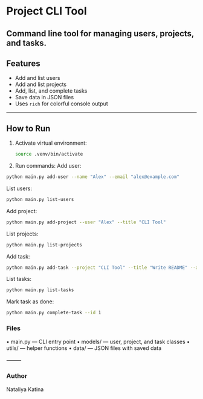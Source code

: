 # Project CLI Tool
Command line tool for managing **users**, **projects**, and **tasks**.  
---
## Features
- Add and list users  
- Add and list projects  
- Add, list, and complete tasks  
- Save data in JSON files  
- Uses `rich` for colorful console output
---
## How to Run
1. Activate virtual environment:
   ```bash
   source .venv/bin/activate

2. Run commands:
Add user:
```bash
python main.py add-user --name "Alex" --email "alex@example.com"
```
List users:
```bash
python main.py list-users
```
Add project:
```bash
python main.py add-project --user "Alex" --title "CLI Tool"
```
List projects:
```bash
python main.py list-projects
```
Add task:
```bash
python main.py add-task --project "CLI Tool" --title "Write README" --assigned-to "Alex"
```
List tasks:
```bash
python main.py list-tasks
```
Mark task as done:
```bash
python main.py complete-task --id 1
```
### Files
 • main.py — CLI entry point
 • models/ — user, project, and task classes
 • utils/ — helper functions
 • data/ — JSON files with saved data

⸻

### Author
Nataliya Katina